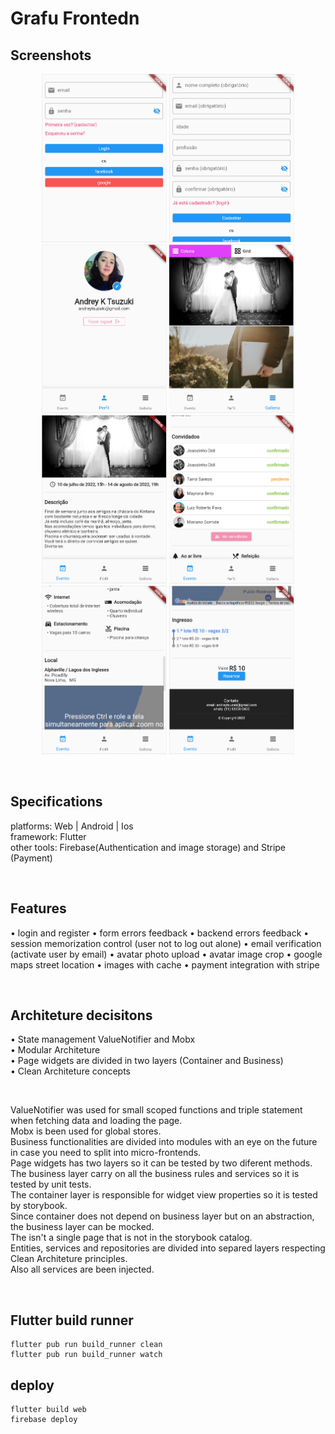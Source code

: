 # Grafu Frontedn

## Screenshots
<p align="center">
  <img src="./screenshots/login.png" width="200" title="hover text">
  <img src="./screenshots/register.png" width="200" title="hover text">
  <img src="./screenshots/profile.png" width="200" title="hover text">
  <img src="./screenshots/gallery.png" width="200" title="hover text">
  <img src="./screenshots/playday1.png" width="200" title="hover text">
  <img src="./screenshots/playday2.png" width="200" title="hover text">
  <img src="./screenshots/playday3.png" width="200" title="hover text">
  <img src="./screenshots/playday4.png" width="200" title="hover text">
</p>

<br>

## Specifications 
platforms: Web | Android | Ios <br>
framework: Flutter <br>
other tools: Firebase(Authentication and image storage) and Stripe (Payment) <br>

<br>

## Features 
• login and register
• form errors feedback
• backend errors feedback
• session memorization control (user not to log out alone)
• email verification (activate user by email)
• avatar photo upload
• avatar image crop
• google maps street location
• images with cache
• payment integration with stripe

<br>

## Architeture decisitons
• State management ValueNotifier and Mobx <br>
• Modular Architeture <br>
• Page widgets are divided in two layers (Container and Business) <br>
• Clean Architeture concepts <br>

<br>

ValueNotifier was used for small scoped functions and triple statement when fetching data and loading the page. <br>
Mobx is been used for global stores. <br>
Business functionalities are divided into modules with an eye on the future in case you need to split into micro-frontends. <br>
Page widgets has two layers so it can be tested by two diferent methods.<br>
The business layer carry on all the business rules and services so it is tested by unit tests. <br>
The container layer is responsible for widget view properties so it is tested by storybook. <br>
Since container does not depend on business layer but on an abstraction, the business layer can be mocked. <br>
The isn't a single page that is not in the storybook catalog. <br>
Entities, services and repositories are divided into separed layers respecting Clean Architeture principles. <br>
Also all services are been injected. <br>

<br>

## Flutter build runner

```
flutter pub run build_runner clean
flutter pub run build_runner watch
```

## deploy

```
flutter build web
firebase deploy
```
